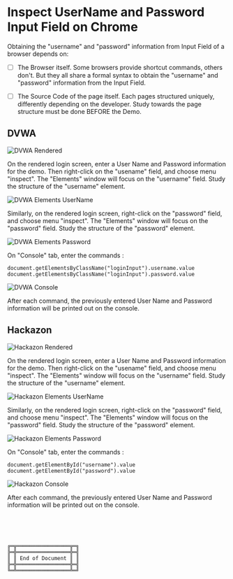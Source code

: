 # Inspect UserName and Password Input Field on Chrome

Obtaining the "username" and "password" information from Input Field of a browser depends on:
- [ ] The Browser itself. Some browsers provide shortcut commands, others don't. But they all share a formal syntax to obtain the "username" and "password" information from the Input Field.
- [ ] The Source Code of the page itself. Each pages structured uniquely, differently depending on the developer. Study towards the page structure must be done BEFORE the Demo.



## DVWA

![DVWA Rendered](DVWA_Rendered.png)

On the rendered login screen, enter a User Name and Password information for the demo. Then right-click on the "usename" field, and choose menu "inspect". The "Elements" window will focus on the "username" field. Study the structure of the "username" element.

![DVWA Elements UserName](DVWA_Elements_UserName.png)

Similarly, on the rendered login screen, right-click on the "password" field, and choose menu "inspect". The "Elements" window will focus on the "password" field. Study the structure of the "password" element.

![DVWA Elements Password](DVWA_Elements_Password.png)

On "Console" tab, enter the commands :

```
document.getElementsByClassName("loginInput").username.value
document.getElementsByClassName("loginInput").password.value
```

![DVWA Console](DVWA_Console.png)

After each command, the previously entered User Name and Password information will be printed out on the console.



## Hackazon

![Hackazon Rendered](Hackazon_Rendered.png)

On the rendered login screen, enter a User Name and Password information for the demo. Then right-click on the "usename" field, and choose menu "inspect". The "Elements" window will focus on the "username" field. Study the structure of the "username" element.

![Hackazon Elements UserName](Hackazon_Elements_UserName.png)

Similarly, on the rendered login screen, right-click on the "password" field, and choose menu "inspect". The "Elements" window will focus on the "password" field. Study the structure of the "password" element.

![Hackazon Elements Password](Hackazon_Elements_Password.png)

On "Console" tab, enter the commands :

```
document.getElementById("username").value
document.getElementById("password").value
```

![Hackazon Console](Hackazon_Console.png)

After each command, the previously entered User Name and Password information will be printed out on the console.



<br><br><br>
```
╔═╦═════════════════╦═╗
╠═╬═════════════════╬═╣
║ ║ End of Document ║ ║
╠═╬═════════════════╬═╣
╚═╩═════════════════╩═╝
```
<br><br><br>


